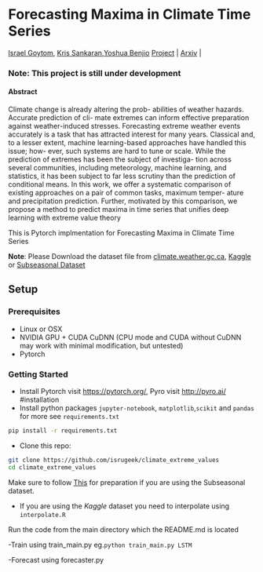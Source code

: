 
# Forecasting Maxima in Climate Time Series
 [Israel Goytom](http://isrugeek.github.io), [Kris Sankaran](.),[Yoshua Benjio](.)
[Project](https://github.com/isrugeek/climate_extreme_values) | [Arxiv](https://arxiv.org/abs/) |


### Note: This project is still under development
#### Abstract
Climate change is already altering the prob- abilities of weather hazards. Accurate prediction of cli- mate extremes can inform effective preparation against weather-induced stresses. Forecasting extreme weather events accurately is a task that has attracted interest for many years. Classical and, to a lesser extent, machine learning-based approaches have handled this issue; how- ever, such systems are hard to tune or scale. While the prediction of extremes has been the subject of investiga- tion across several communities, including meteorology, machine learning, and statistics, it has been subject to far less scrutiny than the prediction of conditional means. In this work, we offer a systematic comparison of existing approaches on a pair of common tasks, maximum temper- ature and precipitation prediction. Further, motivated by this comparison, we propose a method to predict maxima in time series that unifies deep learning with extreme value theory

This is Pytorch implmentation for Forecasting Maxima in Climate Time Series


**Note**: Please Download the dataset file from [climate.weather.gc.ca](climate.weather.gc.ca), [Kaggle](https://kaggle.com/c/short-term-load-forecasting-challenge/data) or 
          [Subseasonal Dataset](https://dataverse.harvard.edu/dataset.xhtml?persistentId=doi:10.7910/DVN/IHBANG)

## Setup

### Prerequisites
- Linux or OSX
- NVIDIA GPU + CUDA CuDNN (CPU mode and CUDA without CuDNN may work with minimal modification, but untested)
- Pytorch



### Getting Started
- Install Pytorch visit https://pytorch.org/, Pyro visit http://pyro.ai/
#installation
- Install python packages `jupyter-notebook`, `matplotlib`,`scikit` and `pandas` for more see `requirements.txt`
```bash
pip install -r requirements.txt
```

- Clone this repo:
```bash
git clone https://github.com/isrugeek/climate_extreme_values
cd climate_extreme_values
```
Make sure to follow [This](https://github.com/paulo-o/forecast_rodeo)  for preparation if you are using the Subseasonal dataset.

- If you are using the *Kaggle* dataset you need to interpolate using `interpolate.R`

Run the code from the main directory which the README.md is located

-Train using train_main.py eg.`python train_main.py LSTM`


-Forecast using forecaster.py
